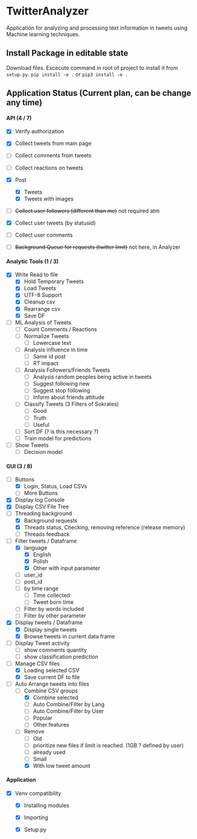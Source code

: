 # TwitterAnalyzer

Application for analyzing and processing text information in tweets using Machine learning techniques.


## Install Package in editable state
Download files. 
Excecute command in root of project to install it from `setup.py`.
`pip install -e .` or 
`pip3 install -e .`

## Application Status (Current plan, can be change any time)

#### API (4 / 7)

- [x] Verify authorization
- [x] Collect tweets from main page
- [ ] Collect comments from tweets
- [ ] Collect reactions on tweets
- [x] Post
	- [x] Tweets
	- [x] Tweets with images
- [ ] ~~Collect user followers (different than me)~~ not required atm
- [x] Collect user tweets (by statusid)
- [ ] Collect user comments
- [ ] ~~Background Queue for requests (twitter limit)~~ not here, in Analyzer
	

#### Analytic Tools (1 / 3)

- [x] Write Read to file
	- [x] Hold Temporary Tweets
	- [x] Load Tweets
	- [x] UTF-8 Support 
	- [x] Cleanup csv
	- [x] Rearrange csv	
	- [x] Save DF
- [ ] ML Analysis of Tweets
	- [ ] Count Comments / Reactions
	- [ ] Normalize Tweets
		- [ ] Lowercase text
	- [ ] Analysis influence in time
		- [ ] Same id post
		- [ ] RT impact
	- [ ] Analysis Followers/Friends Tweets
		- [ ] Analysis random peoples being active in tweets
		- [ ] Suggest following new 
		- [ ] Suggest stop following 
		- [ ] Inform about friends attitude
	- [ ] Classify Tweets (3 Filters of Sokrates)
		- [ ] Good
		- [ ] Truth
		- [ ] Useful
	- [ ] Sort DF (? is this necessary ?)
	- [ ] Train model for predictions
- [ ] Show Tweets
	- [ ] Decision model
	
#### GUI (3 / 8)

- [ ] Buttons
	- [x] Login, Status, Load CSVs
	- [ ] More Buttons
- [x] Display log Console
- [x] Display CSV File Tree		
- [ ] Threading background
	- [x] Background requests
	- [x] Threads status, Checking, removing reference (release memory)
	- [ ] Threads feedback
- [ ] Filter tweets / Dataframe
	- [x] language
		- [x] English
		- [x] Polish
		- [x] Other with input parameter
	- [ ] user_id
	- [ ] post_id
	- [ ] by time range
		- [ ] Time collected
		- [ ] Tweet born time
	- [ ] Filter by words included
	- [ ] Filter by other parameter	
- [x] Display tweets / Dataframe
	- [x] Display single tweets
	- [x] Browse tweets in current data frame
- [ ] Display Tweet activity
	- [ ] show comments quantity
	- [ ] show classification prediction
- [ ] Manage CSV files
	- [x] Loading selected CSV
	- [x] Save current DF to file
- [ ] Auto Arrange tweets into files
	- [ ] Combine CSV  groups
		- [x] Combine selected
		- [ ] Auto Combine/Filter by Lang
		- [ ] Auto Combine/Filter by User
		- [ ] Popular
		- [ ] Other features
	- [ ] Remove
		- [ ] Old
		- [ ] prioritize new files if limit is reached. (1GB ? defined by user)
		- [ ] already used
		- [ ] Small
		- [x] With low tweet amount

#### Application 
- [x] Venv compatibility
	- [x] Installing modules
	- [x] Importing
	- [x] Setup.py
			
